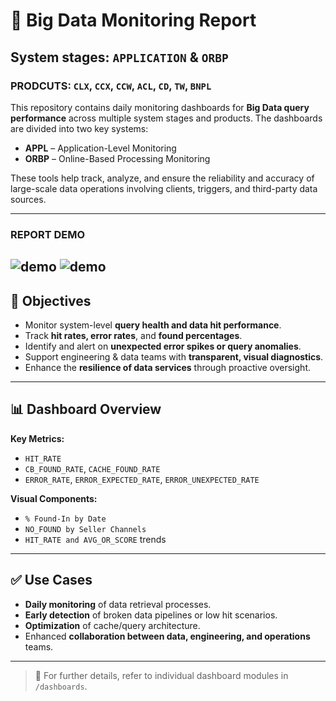 # 🧠 Big Data Monitoring Report

## System stages: `APPLICATION` & `ORBP`
### PRODCUTS: `CLX`, `CCX`, `CCW`, `ACL`, `CD`, `TW`, `BNPL`

This repository contains daily monitoring dashboards for **Big Data query performance** across multiple system stages and products. The dashboards are divided into two key systems:

- **APPL** – Application-Level Monitoring  
- **ORBP** – Online-Based Processing Monitoring  

These tools help track, analyze, and ensure the reliability and accuracy of large-scale data operations involving clients, triggers, and third-party data sources.

---
### REPORT DEMO
![demo](Dashboard/BD-dashboard-APPL.gif)
![demo](Dashboard/BD-dashboard-ORBP.gif)
---

## 🎯 Objectives

- Monitor system-level **query health and data hit performance**.
- Track **hit rates, error rates**, and **found percentages**.
- Identify and alert on **unexpected error spikes or query anomalies**.
- Support engineering & data teams with **transparent, visual diagnostics**.
- Enhance the **resilience of data services** through proactive oversight.

---

## 📊 Dashboard Overview

**Key Metrics:**
- `HIT_RATE`
- `CB_FOUND_RATE`, `CACHE_FOUND_RATE`
- `ERROR_RATE`, `ERROR_EXPECTED_RATE`, `ERROR_UNEXPECTED_RATE`

**Visual Components:**
- `% Found-In by Date`
- `NO_FOUND by Seller Channels`
- `HIT_RATE and AVG_OR_SCORE` trends

---

## ✅ Use Cases

- **Daily monitoring** of data retrieval processes.
- **Early detection** of broken data pipelines or low hit scenarios.
- **Optimization** of cache/query architecture.
- Enhanced **collaboration between data, engineering, and operations** teams.

---

> 📁 For further details, refer to individual dashboard modules in `/dashboards`.

